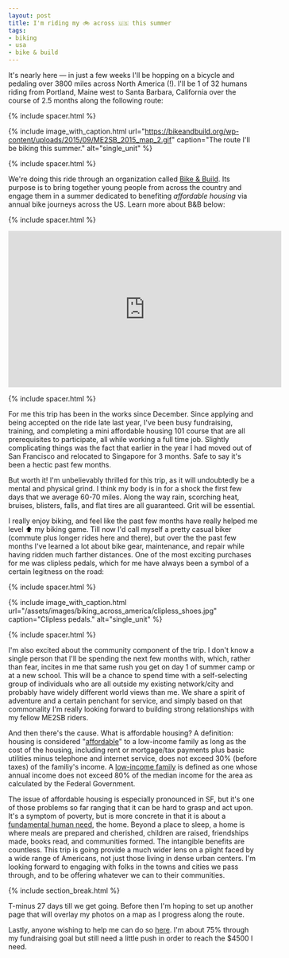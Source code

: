```yaml
---
layout: post
title: I'm riding my 🚲 across 🇺🇸 this summer
tags:
- biking
- usa
- bike & build
---
```


It's nearly here — in just a few weeks I'll be hopping on a bicycle and pedaling over
3800 miles across North America (!). I'll be 1 of 32 humans riding from Portland, Maine west
to Santa Barbara, California over the course of 2.5 months along the following route:

{% include spacer.html %}

{% include image_with_caption.html
           url="https://bikeandbuild.org/wp-content/uploads/2015/09/ME2SB_2015_map_2.gif"
           caption="The route I'll be biking this summer."
           alt="single_unit" %}

{% include spacer.html %}

We're doing this ride through an organization called [Bike & Build](http://bikeandbuild.org/).
Its purpose is to bring together young people from across the country and engage them in a summer
dedicated to benefiting *affordable housing* via annual bike journeys across the US. Learn more
about B&B below:

{% include spacer.html %}

<iframe
  width="550"
  height="315"
  src="https://www.youtube.com/embed/7mmSN7J38Xg" frameborder="0" allowfullscreen></iframe
>

{% include spacer.html %}

For me this trip has been in the works since December. Since applying and being accepted on the ride
late last year, I've been busy fundraising, training, and completing a mini affordable housing 101
course that are all prerequisites to participate, all while working a full time job. Slightly complicating
things was the fact that earlier in the year I had moved out of San Francisco and relocated to
Singapore for 3 months. Safe to say it's been a hectic past few months.

But worth it! I'm unbelievably thrilled for this trip, as it will undoubtedly be a mental and physical
grind. I think my body is in for a shock the first few days that we average 60-70 miles. Along
the way rain, scorching heat, bruises, blisters, falls, and flat tires are all guaranteed. Grit will
be essential.

I really enjoy biking, and feel like the past few months have really helped me level ⬆️ my
biking game. Till now I'd call myself a pretty casual biker (commute plus longer rides here and there),
but over the the past few months I've learned a lot about bike gear, maintenance, and repair while
having ridden much farther distances. One of the most exciting purchases for me was clipless pedals,
which for me have always been a symbol of a certain legitness on the road:

{% include spacer.html %}

{% include image_with_caption.html
           url="/assets/images/biking_across_america/clipless_shoes.jpg"
           caption="Clipless pedals."
           alt="single_unit" %}

{% include spacer.html %}

I'm also excited about the community component of the trip. I don't know a single person that I'll
be spending the next few months with, which, rather than fear, incites in me that same rush you get
on day 1 of summer camp or at a new school. This will be a chance to spend time with a self-selecting
group of individuals who are all outside my existing network/city and probably have widely different
world views than me. We share a spirit of adventure and a certain penchant for service, and simply
based on that commonality I'm really looking forward to building strong relationships with my fellow
ME2SB riders.

And then there's the cause. What is affordable housing? A definition: housing is considered
"<u>affordable</u>" to a low-income family as long as the cost of the housing, including rent or
mortgage/tax payments plus basic utilities minus telephone and internet service, does not exceed
30% (before taxes) of the familiy's income. A <u>low-income family</u> is defined as one whose
annual income does not exceed 80% of the median income for the area as calculated by the Federal
Government.

The issue of affordable housing is especially pronounced in SF, but it's one of those problems so far ranging
that it can be hard to grasp and act upon. It's a symptom of poverty, but is more concrete in that it
is about a [fundamental human need](https://en.wikipedia.org/wiki/Maslow%27s_hierarchy_of_needs), the home.
Beyond a place to sleep, a home is where meals are prepared and cherished, children are raised, friendships
made, books read, and communities formed. The intangible benefits are countless. This trip is
going provide a much wider lens on a plight faced by a wide range of Americans, not just those living
in dense urban centers. I'm looking forward to engaging with folks in the towns and cities we pass through,
and to be offering whatever we can to their communities.

{% include section_break.html %}

T-minus 27 days till we get going. Before then I'm hoping to set up another page that will overlay
my photos on a map as I progress along the route.

Lastly, anyone wishing to help me can do so [here](http://classic.bikeandbuild.org/cms/component/option,com_wrapper/Itemid,118/?item_name_1=8758). I'm about
75% through my fundraising goal but still need a little push in order to reach the $4500 I need.
